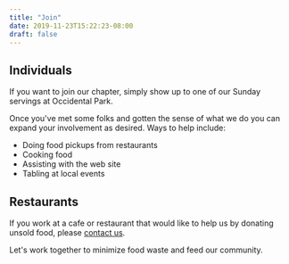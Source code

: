 ```yaml
---
title: "Join"
date: 2019-11-23T15:22:23-08:00
draft: false
---
```


## Individuals

If you want to join our chapter, simply show up to one of our
Sunday servings at Occidental Park.

Once you've met some folks and gotten the sense of what we do
you can expand your involvement as desired. Ways to help include:

* Doing food pickups from restaurants
* Cooking food
* Assisting with the web site
* Tabling at local events

## Restaurants

If you work at a cafe or restaurant that would like to help us
by donating unsold food, please [contact us](/contact/).

Let's work together to minimize food waste and feed our
community.


